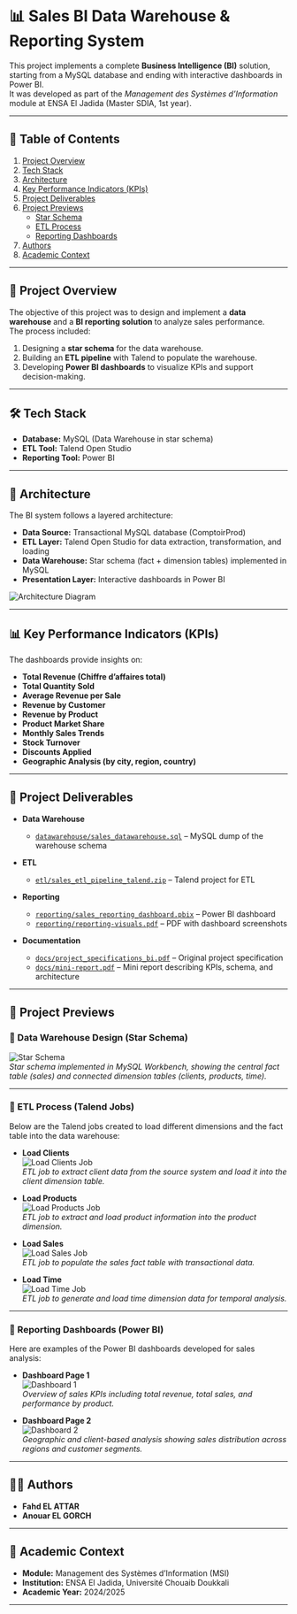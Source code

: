 # 📊 Sales BI Data Warehouse & Reporting System

This project implements a complete **Business Intelligence (BI)** solution, starting from a MySQL database and ending with interactive dashboards in Power BI.  
It was developed as part of the *Management des Systèmes d’Information* module at ENSA El Jadida (Master SDIA, 1st year).

---

## 📑 Table of Contents
1. [Project Overview](#-project-overview)  
2. [Tech Stack](#%EF%B8%8F-tech-stack)  
3. [Architecture](#-architecture)  
4. [Key Performance Indicators (KPIs)](#-key-performance-indicators-kpis)  
5. [Project Deliverables](#-project-deliverables)  
6. [Project Previews](#-project-previews)  
   - [Star Schema](#-data-warehouse-design-star-schema)  
   - [ETL Process](#-etl-process-talend-jobs)  
   - [Reporting Dashboards](#-reporting-dashboards-power-bi)  
7. [Authors](#-authors)  
8. [Academic Context](#-academic-context)  

---

## 🚀 Project Overview
The objective of this project was to design and implement a **data warehouse** and a **BI reporting solution** to analyze sales performance.  
The process included:
1. Designing a **star schema** for the data warehouse.
2. Building an **ETL pipeline** with Talend to populate the warehouse.
3. Developing **Power BI dashboards** to visualize KPIs and support decision-making.

---

## 🛠️ Tech Stack
- **Database:** MySQL (Data Warehouse in star schema)  
- **ETL Tool:** Talend Open Studio  
- **Reporting Tool:** Power BI  

---

## 📐 Architecture

The BI system follows a layered architecture:

- **Data Source:** Transactional MySQL database (ComptoirProd)  
- **ETL Layer:** Talend Open Studio for data extraction, transformation, and loading  
- **Data Warehouse:** Star schema (fact + dimension tables) implemented in MySQL  
- **Presentation Layer:** Interactive dashboards in Power BI  

![Architecture Diagram](./screenshots/architecture-diagram.png)

---

## 📊 Key Performance Indicators (KPIs)

The dashboards provide insights on:
- **Total Revenue (Chiffre d’affaires total)**  
- **Total Quantity Sold**  
- **Average Revenue per Sale**  
- **Revenue by Customer**  
- **Revenue by Product**  
- **Product Market Share**  
- **Monthly Sales Trends**  
- **Stock Turnover**  
- **Discounts Applied**  
- **Geographic Analysis (by city, region, country)**  

---

## 📂 Project Deliverables

- **Data Warehouse**
  - [`datawarehouse/sales_datawarehouse.sql`](./datawarehouse/sales_datawarehouse.sql) – MySQL dump of the warehouse schema  

- **ETL**
  - [`etl/sales_etl_pipeline_talend.zip`](./etl/sales_etl_pipeline_talend.zip) – Talend project for ETL  

- **Reporting**
  - [`reporting/sales_reporting_dashboard.pbix`](./reporting/sales_reporting_dashboard.pbix) – Power BI dashboard  
  - [`reporting/reporting-visuals.pdf`](./reporting/reporting-visuals.pdf) – PDF with dashboard screenshots  

- **Documentation**
  - [`docs/project_specifications_bi.pdf`](./docs/project_specifications_bi.pdf) – Original project specification  
  - [`docs/mini-report.pdf`](./docs/mini-report.pdf) – Mini report describing KPIs, schema, and architecture  

---

## 📸 Project Previews

### 🔹 Data Warehouse Design (Star Schema)
![Star Schema](./screenshots/star-schema.png)  
*Star schema implemented in MySQL Workbench, showing the central fact table (sales) and connected dimension tables (clients, products, time).*

---

### 🔹 ETL Process (Talend Jobs)
Below are the Talend jobs created to load different dimensions and the fact table into the data warehouse:

- **Load Clients**  
  ![Load Clients Job](./screenshots/load-clients-talend-job.png)  
  *ETL job to extract client data from the source system and load it into the client dimension table.*  

- **Load Products**  
  ![Load Products Job](./screenshots/load-products-talend-job.png)  
  *ETL job to extract and load product information into the product dimension.*  

- **Load Sales**  
  ![Load Sales Job](./screenshots/load-sales-talend-job.png)  
  *ETL job to populate the sales fact table with transactional data.*  

- **Load Time**  
  ![Load Time Job](./screenshots/load-time-talend-job.png)  
  *ETL job to generate and load time dimension data for temporal analysis.*  

---

### 🔹 Reporting Dashboards (Power BI)
Here are examples of the Power BI dashboards developed for sales analysis:

- **Dashboard Page 1**  
  ![Dashboard 1](./screenshots/dashboard-1.png)  
  *Overview of sales KPIs including total revenue, total sales, and performance by product.*  

- **Dashboard Page 2**  
  ![Dashboard 2](./screenshots/dashboard-2.png)  
  *Geographic and client-based analysis showing sales distribution across regions and customer segments.*  

---

## 👨‍💻 Authors
- **Fahd EL ATTAR**  
- **Anouar EL GORCH**  

---

## 📅 Academic Context
- **Module:** Management des Systèmes d’Information (MSI)  
- **Institution:** ENSA El Jadida, Université Chouaib Doukkali  
- **Academic Year:** 2024/2025  

---
